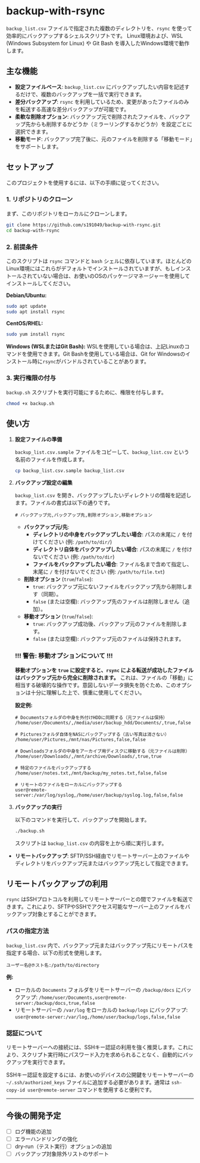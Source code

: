# backup-with-rsync

`backup_list.csv` ファイルで指定された複数のディレクトリを、`rsync` を使って効率的にバックアップするシェルスクリプトです。
Linux環境および、WSL (Windows Subsystem for Linux) や Git Bash を導入したWindows環境で動作します。

## 主な機能

- **設定ファイルベース**: `backup_list.csv` にバックアップしたい内容を記述するだけで、複数のバックアップを一括で実行できます。
- **差分バックアップ**: `rsync` を利用しているため、変更があったファイルのみを転送する高速な差分バックアップが可能です。
- **柔軟な削除オプション**: バックアップ元で削除されたファイルを、バックアップ先からも削除するかどうか（ミラーリングするかどうか）を設定ごとに選択できます。
- **移動モード**: バックアップ完了後に、元のファイルを削除する「移動モード」をサポートします。

## セットアップ

このプロジェクトを使用するには、以下の手順に従ってください。

### 1. リポジトリのクローン

まず、このリポジトリをローカルにクローンします。

```bash
git clone https://github.com/s191049/backup-with-rsync.git
cd backup-with-rsync
```

### 2. 前提条件

このスクリプトは `rsync` コマンドと `bash` シェルに依存しています。ほとんどのLinux環境にはこれらがデフォルトでインストールされていますが、もしインストールされていない場合は、お使いのOSのパッケージマネージャーを使用してインストールしてください。

**Debian/Ubuntu:**
```bash
sudo apt update
sudo apt install rsync
```

**CentOS/RHEL:**
```bash
sudo yum install rsync
```

**Windows (WSLまたはGit Bash):**
WSLを使用している場合は、上記Linuxのコマンドを使用できます。Git Bashを使用している場合は、Git for Windowsのインストール時に`rsync`がバンドルされていることがあります。

### 3. 実行権限の付与

`backup.sh` スクリプトを実行可能にするために、権限を付与します。

```bash
chmod +x backup.sh
```

## 使い方

1. **設定ファイルの準備**

   `backup_list.csv.sample` ファイルをコピーして、`backup_list.csv` という名前のファイルを作成します。

   ```bash
   cp backup_list.csv.sample backup_list.csv
   ```

2. **バックアップ設定の編集**

   `backup_list.csv` を開き、バックアップしたいディレクトリの情報を記述します。ファイルの書式は以下の通りです。

   ```csv
   # バックアップ元,バックアップ先,削除オプション,移動オプション
   ```

   - **バックアップ元/先**: 
     - **ディレクトリの中身をバックアップしたい場合**: パスの末尾に `/` を付けてください (例: `/path/to/dir/`)
     - **ディレクトリ自体をバックアップしたい場合**: パスの末尾に `/` を付けないでください (例: `/path/to/dir`)
     - **ファイルをバックアップしたい場合**: ファイル名まで含めて指定し、末尾に `/` を付けないでください (例: `/path/to/file.txt`)
   - **削除オプション** (`true`/`false`):
     - `true`: バックアップ元にないファイルをバックアップ先から削除します（同期）。
     - `false` (または空欄): バックアップ先のファイルは削除しません（追加）。
   - **移動オプション** (`true`/`false`):
     - `true`: バックアップ成功後、バックアップ元のファイルを削除します。
     - `false` (または空欄): バックアップ元のファイルは保持されます。

   ### !!! 警告: 移動オプションについて !!!

   **移動オプションを `true` に設定すると、`rsync` による転送が成功したファイルはバックアップ元から完全に削除されます。** これは、ファイルの「移動」に相当する破壊的な操作です。意図しないデータ損失を防ぐため、このオプションは十分に理解した上で、慎重に使用してください。

   **設定例:**
   ```csv
   # Documentsフォルダの中身を外付けHDDに同期する（元ファイルは保持）
   /home/user/Documents/,/media/user/backup_hdd/Documents/,true,false

   # Picturesフォルダ自体をNASにバックアップする（古い写真は消さない）
   /home/user/Pictures,/mnt/nas/Pictures,false,false

   # Downloadsフォルダの中身をアーカイブ用ディスクに移動する（元ファイルは削除）
   /home/user/Downloads/,/mnt/archive/Downloads/,true,true

   # 特定のファイルをバックアップする
   /home/user/notes.txt,/mnt/backup/my_notes.txt,false,false

   # リモートのファイルをローカルにバックアップする
   user@remote-server:/var/log/syslog,/home/user/backup/syslog.log,false,false
   ```

3. **バックアップの実行**

   以下のコマンドを実行して、バックアップを開始します。

   ```bash
   ./backup.sh
   ```

   スクリプトは `backup_list.csv` の内容を上から順に実行します。

- **リモートバックアップ**: SFTP/SSH経由でリモートサーバー上のファイルやディレクトリをバックアップ元またはバックアップ先として指定できます。

## リモートバックアップの利用

`rsync` はSSHプロトコルを利用してリモートサーバーとの間でファイルを転送できます。これにより、SFTPやSSHでアクセス可能なサーバー上のファイルをバックアップ対象とすることができます。

### パスの指定方法

`backup_list.csv` 内で、バックアップ元またはバックアップ先にリモートパスを指定する場合、以下の形式を使用します。

```
ユーザー名@ホスト名:/path/to/directory
```

**例:**
- ローカルの `Documents` フォルダをリモートサーバーの `/backup/docs` にバックアップ:
  `/home/user/Documents,user@remote-server:/backup/docs,true,false`
- リモートサーバーの `/var/log` をローカルの `backup/logs` にバックアップ:
  `user@remote-server:/var/log,/home/user/backup/logs,false,false`

### 認証について

リモートサーバーへの接続には、SSHキー認証の利用を強く推奨します。これにより、スクリプト実行時にパスワード入力を求められることなく、自動的にバックアップを実行できます。

SSHキー認証を設定するには、お使いのデバイスの公開鍵をリモートサーバーの `~/.ssh/authorized_keys` ファイルに追加する必要があります。通常は `ssh-copy-id user@remote-server` コマンドを使用すると便利です。

---

## 今後の開発予定

- [ ] ログ機能の追加
- [ ] エラーハンドリングの強化
- [ ] dry-run（テスト実行）オプションの追加
- [ ] バックアップ対象除外リストのサポート
